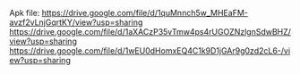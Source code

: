 Apk file: https://drive.google.com/file/d/1quMnnch5w_MHEaFM-avzf2vLnjGqrtKY/view?usp=sharing
https://drive.google.com/file/d/1aXACzP35vTmw4ps4rUGOZNzlgnSdwBHZ/view?usp=sharing
https://drive.google.com/file/d/1wEU0dHomxEQ4C1k9D1jGAr9g0zd2cL6-/view?usp=sharing
